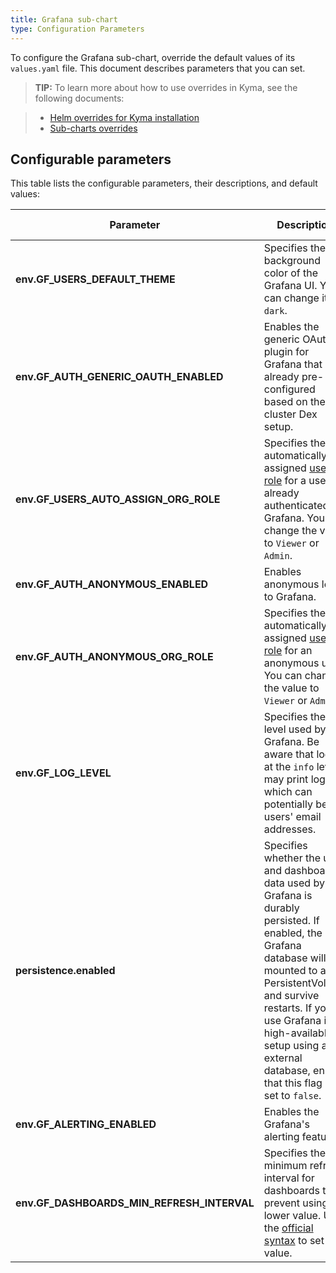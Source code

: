 ```yaml
---
title: Grafana sub-chart
type: Configuration Parameters
---
```


To configure the Grafana sub-chart, override the default values of its `values.yaml` file. This document describes parameters that you can set.

>**TIP:** To learn more about how to use overrides in Kyma, see the following documents:

>* [Helm overrides for Kyma installation](/root/kyma/#configuration-helm-overrides-for-kyma-installation)
>* [Sub-charts overrides](/root/kyma/#configuration-helm-overrides-for-kyma-installation-sub-chart-overrides)

## Configurable parameters

This table lists the configurable parameters, their descriptions, and default values:

| Parameter | Description | Default value |
|-----------|-------------|---------------|
| **env.GF_USERS_DEFAULT_THEME** | Specifies the background color of the Grafana UI. You can change it to `dark`. | `light` |
| **env.GF_AUTH_GENERIC_OAUTH_ENABLED** | Enables the generic OAuth plugin for Grafana that is already pre-configured based on the in-cluster Dex setup. | `true` |
| **env.GF_USERS_AUTO_ASSIGN_ORG_ROLE** | Specifies the automatically assigned [user role](https://grafana.com/docs/grafana/latest/manage-users) for a user already authenticated by Grafana. You can change the value to `Viewer` or `Admin`. | `Editor` |
| **env.GF_AUTH_ANONYMOUS_ENABLED** | Enables anonymous login to Grafana. | `false` |
| **env.GF_AUTH_ANONYMOUS_ORG_ROLE** | Specifies the automatically assigned [user role](https://grafana.com/docs/grafana/latest/manage-users) for an anonymous user. You can change the value to `Viewer` or `Admin`. | `Editor` |
| **env.GF_LOG_LEVEL** | Specifies the log level used by Grafana. Be aware that logs at the `info` level may print logins, which can potentially be users' email addresses. | `warn` |
| **persistence.enabled** | Specifies whether the user and dashboard data used by Grafana is durably persisted. If enabled, the Grafana database will be mounted to a PersistentVolume and survive restarts. If you use Grafana in a high-available setup using an external database, ensure that this flag is set to `false`. | `true` |
| **env.GF_ALERTING_ENABLED** | Enables the Grafana's alerting feature.| `true` |
| **env.GF_DASHBOARDS_MIN_REFRESH_INTERVAL** | Specifies the minimum refresh interval for dashboards to prevent using a lower value. Use the [official syntax](https://grafana.com/docs/grafana/latest/administration/configuration/#min_refresh_interval) to set the value. | `10s` |
